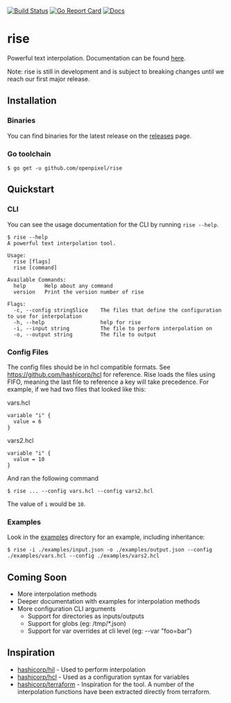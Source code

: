 [![Build Status](https://travis-ci.org/openpixel/rise.svg?branch=master)](https://travis-ci.org/openpixel/rise)
[![Go Report Card](https://goreportcard.com/badge/github.com/openpixel/rise)](https://goreportcard.com/report/github.com/openpixel/rise)
[![Docs](https://readthedocs.org/projects/risecli/badge/?version=latest)](https://risecli.readthedocs.io/en/latest/?badge=latest)

# rise

Powerful text interpolation. Documentation can be found [here](http://risecli.readthedocs.io/en/latest/).

Note: rise is still in development and is subject to breaking changes until we reach our first major release.

## Installation

### Binaries

You can find binaries for the latest release on the [releases](https://github.com/OpenPixel/rise/releases) page.

### Go toolchain

```
$ go get -u github.com/openpixel/rise
```

## Quickstart

### CLI
You can see the usage documentation for the CLI by running `rise --help`.

```
$ rise --help
A powerful text interpolation tool.

Usage:
  rise [flags]
  rise [command]

Available Commands:
  help      Help about any command
  version   Print the version number of rise

Flags:
  -c, --config stringSlice    The files that define the configuration to use for interpolation
  -h, --help                  help for rise
  -i, --input string          The file to perform interpolation on
  -o, --output string         The file to output
```

### Config Files

The config files should be in hcl compatible formats. See https://github.com/hashicorp/hcl for reference. Rise loads the files using FIFO, meaning the last file to reference a key will take precedence. For example, if we had two files that looked like this:

vars.hcl
```
variable "i" {
  value = 6
}
```

vars2.hcl
```
variable "i" {
  value = 10
}
```

And ran the following command

```
$ rise ... --config vars.hcl --config vars2.hcl
```

The value of `i` would be `10`.

### Examples

Look in the [examples](https://github.com/OpenPixel/rise/tree/master/examples) directory for an example, including inheritance:

```
$ rise -i ./examples/input.json -o ./examples/output.json --config ./examples/vars.hcl --config ./examples/vars2.hcl
```

## Coming Soon

- More interpolation methods
- Deeper documentation with examples for interpolation methods
- More configuration CLI arguments
  - Support for directories as inputs/outputs
  - Support for globs (eg: /tmp/*.json)
  - Support for var overrides at cli level (eg: --var "foo=bar")

## Inspiration

- [hashicorp/hil](https://github.com/hashicorp/hil) - Used to perform interpolation
- [hashicorp/hcl](https://github.com/hashicorp/hcl) - Used as a configuration syntax for variables
- [hashicorp/terraform](https://github.com/hashicorp/terraform) - Inspiration for the tool. A number of the interpolation functions have been extracted directly from terraform.
